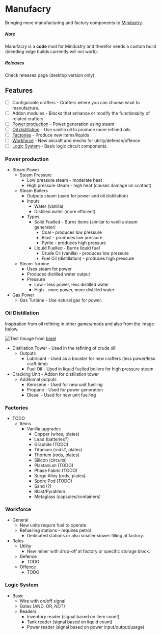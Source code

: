 #   Manufacry
Bringing more manufacturing and factory components to
[Mindustry](https://mindustrygame.github.io/).

##### Note
Manufacry is a **code** mod for Mindustry and therefor needs a custom build
 (bleeding edge builds currently will not work).
##### Releases
Check releases page (desktop version only).
##  Features
   - [ ] Configurable crafters - Crafters where you can choose what to manufacture.
   - [ ] Addon modules - Blocks that enhance or modify the functionality of related crafters.
   - [ ] [Power production](#power-production) - Power generation using steam
   - [ ] [Oil distillation](#oil-distillation) - Use vanilla oil to produce
    more refined oils.
   - [ ] [Factories](#factories) - Produce new items/liquids
   - [ ] [Workforce](#workforce) - New aircraft and mechs for utility/defense/offence 
   - [ ] [Logic System](#logic-system) - Basic logic circuit components.
   
### Power production
- Steam Power
    - Steam Pressure
        - Low pressure steam - moderate heat
        - High pressure steam - high heat (causes damage on contact)
    - Steam Boilers
        - Outputs steam (used for power and oil distillation)
        - Inputs
            - Water (vanilla)
            - Distilled water (more efficient)
        - Types
            - Solid Fuelled - Burns items (similar to vanilla steam generator)
                - Coal - produces low pressure
                - Blast - produces low pressure
                - Pyrite - produces high pressure
            - Liquid Fuelled - Burns liquid fuel
                - Crude Oil	(vanilla) - produces low pressure
                - Fuel Oil	(distillation) - produces high pressure
    - Steam Turbine
        - Uses steam for power
        - Produces distilled water output
        - Pressure
            - Low - less power, less distilled water
            - High - more power, more distilled water
- Gas Power
    - Gas Turbine - Use natural gas for power.

### Oil Distillation
Inspiration from oil refining in other games/mods and also from the image below.

![Test](https://1.bp.blogspot.com/-TSvZKkzZ9mY/V9PhdzD344I/AAAAAAAAAGI/3B3Q4EkLhAMfY6es3CeUYzzDTxlWGEavACLcB/s1600/oil-distillation.gif)
(Image from [here](http://allabtinstru.blogspot.com/2016/09/ProcessofRefiningCrudeOil.html))
- Distillation Tower - Used in the refining of crude oil
    - Outputs
        - Lubricant - Used as a booster for new crafters (less power/less craft time)
        - Fuel Oil - Used in liquid fuelled boilers for high pressure steam
- Cracking Unit - Addon for distillation tower
    - Additional outputs
        - Kerosene - Used for new unit fuelling
        - Propane - Used for power generation
        - Diesel - Used for new unit fuelling        

### Factories
- TODO
    - Items
        - Vanilla upgrades
            - Copper (wires, plates)
            - Lead (batteries?)
            - Graphite (TODO)
            - Titanium (rods?, plates)
            - Thorium (rods, plates)
            - Silicon (circuits)
            - Plastanium (TODO)
            - Phase Fabric (TODO)
            - Surge Alloy (rods, plates)
            - Spore Pod (TODO)
            - Sand (?)
            - Blast/Pyratitem
            - Metaglass (capsules/containers)

### Workforce
- General
    - New units require fuel to operate
    - Refuelling stations - requires petrol
        - Dedicated stations or also smaller slower filling at factory.
- Roles
    - Utility
        - New miner with drop-off at factory or specific storage block.
    - Defence
        - TODO
    - Offence
        - TODO

### Logic System
- Basic
    - Wire with on/off signal
    - Gates (AND, OR, NOT)
    - Readers
        - Inventory reader (signal based on item count)
        - Tank reader (signal based on liquid count)
        - Power reader (signal based on power input/output/usage)

